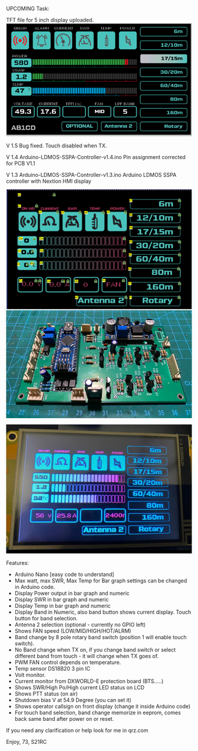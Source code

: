 UPCOMING Task:



TFT file for 5 inch display uploaded.
![5 inch Display](./5%20inch%20v1.1.PNG)


V 1.5
Bug fixed. Touch disabled when TX.

V 1.4
Arduino-LDMOS-SSPA-Controller-v1.4.ino
Pin assignment corrected for PCB V1.1

V 1.3
Arduino-LDMOS-SSPA-Controller-v1.3.ino
Arduino LDMOS SSPA controller with Nextion HMI display

![Display variables](./nextion%20variables.PNG)
![complete board](./pcb%20v1.1.png)

![Display variables](./display_mock.PNG)

Features:
* Arduino Nano [easy code to understand]
* Max watt, max SWR, Max Temp for Bar graph settings can be changed in Arduino code.
* Display Power output in bar graph and numeric
* Display SWR in bar graph and numeric
* Display Temp in bar graph and numeric
* Display Band in Numeric, also band button shows current display. Touch button for band selection.
* Antenna 2 selection (optional - currently no GPIO left)
* Shows FAN speed (LOW/MID/HIGH/HOT/ALRM)
* Band change by 8 pole rotary band switch (position 1 will enable touch switch).
* No Band change when TX on, if you change band switch or select different band from touch - it will change when TX goes of.
* PWM FAN control depends on temperature.
* Temp sensor DS18B20 3 pin IC
* Volt monitor.
* Current monitor from DXWORLD-E protection board (BTS.....)
* Shows SWR/High Po/High current LED status on LCD
* Shows PTT status (on air)
* Shutdown bias V at 54.9 Degree (you can set it)
* Shows operator callsign on front display (change it inside Arduino code)
* For touch band selection, band change memorize in eeprom, comes back same band after power on or reset.

If you need any clarification or help look for me in qrz.com

Enjoy, 73, S21RC
